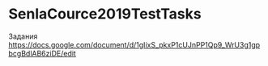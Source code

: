 # SenlaCource2019TestTasks

Задания 
https://docs.google.com/document/d/1gIixS_pkxP1cUJnPP1Qp9_WrU3g1gpbcgBdlAB6ziDE/edit
